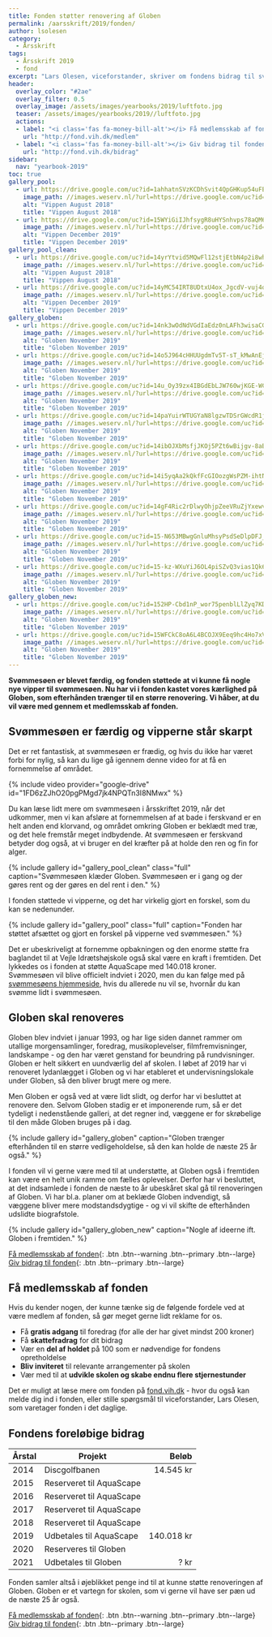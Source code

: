 ```yaml
---
title: Fonden støtter renovering af Globen
permalink: /aarsskrift/2019/fonden/
author: lsolesen
category:
  - Årsskrift
tags:
  - Årsskrift 2019
  - fond
excerpt: "Lars Olesen, viceforstander, skriver om fondens bidrag til svømmesøen for 2019 og fremtidige planer om at støtte Globens renovering."
header:
  overlay_color: "#2ae"
  overlay_filter: 0.5
  overlay_image: /assets/images/yearbooks/2019/luftfoto.jpg
  teaser: /assets/images/yearbooks/2019//luftfoto.jpg
  actions:
  - label: "<i class='fas fa-money-bill-alt'></i> Få medlemsskab af fonden"
    url: "http://fond.vih.dk/medlem"
  - label: "<i class='fas fa-money-bill-alt'></i> Giv bidrag til fonden"
    url: "http://fond.vih.dk/bidrag"
sidebar:
  nav: "yearbook-2019"
toc: true
gallery_pool:
  - url: https://drive.google.com/uc?id=1ahhatnSVzKCDhSvit4QpGHKup54uFES5
    image_path: //images.weserv.nl/?url=https://drive.google.com/uc?id=1ahhatnSVzKCDhSvit4QpGHKup54uFES5&w=400
    alt: "Vippen August 2018"
    title: "Vippen August 2018"
  - url: https://drive.google.com/uc?id=15WYiGiIJhfsygR8uHYSnhvps78aQM69E
    image_path: //images.weserv.nl/?url=https://drive.google.com/uc?id=15WYiGiIJhfsygR8uHYSnhvps78aQM69E&w=400
    alt: "Vippen December 2019"
    title: "Vippen December 2019"
gallery_pool_clean:
  - url: https://drive.google.com/uc?id=14yrYtvid5MQwFl12stjEtbN4p2i8whkF
    image_path: //images.weserv.nl/?url=https://drive.google.com/uc?id=14yrYtvid5MQwFl12stjEtbN4p2i8whkF&w=400
    alt: "Vippen August 2018"
    title: "Vippen August 2018"
  - url: https://drive.google.com/uc?id=14yMC54IRT8UDtxU4ox_JgcdV-vuj4o9-
    image_path: //images.weserv.nl/?url=https://drive.google.com/uc?id=14yMC54IRT8UDtxU4ox_JgcdV-vuj4o9-&w=400
    alt: "Vippen December 2019"
    title: "Vippen December 2019"
gallery_globen:
  - url: https://drive.google.com/uc?id=14nk3wOdNdVGdIaEdz0nLAFh3wisaCG4q
    image_path: //images.weserv.nl/?url=https://drive.google.com/uc?id=14nk3wOdNdVGdIaEdz0nLAFh3wisaCG4q&w=400
    alt: "Globen November 2019"
    title: "Globen November 2019"
  - url: https://drive.google.com/uc?id=14o5J964cHHUUgdmTv5T-sT_kMwAnEjxa
    image_path: //images.weserv.nl/?url=https://drive.google.com/uc?id=14o5J964cHHUUgdmTv5T-sT_kMwAnEjxa&w=400
    alt: "Globen November 2019"
    title: "Globen November 2019"
  - url: https://drive.google.com/uc?id=14u_Oy39zx4IBGdEbLJW760wjKGE-WC4Q
    image_path: //images.weserv.nl/?url=https://drive.google.com/uc?id=14u_Oy39zx4IBGdEbLJW760wjKGE-WC4Q&w=400
    alt: "Globen November 2019"
    title: "Globen November 2019"
  - url: https://drive.google.com/uc?id=14paYuirWTUGYaN8lgzwTDSrGWcdR1j2w
    image_path: //images.weserv.nl/?url=https://drive.google.com/uc?id=14paYuirWTUGYaN8lgzwTDSrGWcdR1j2w&w=400
    alt: "Globen November 2019"
    title: "Globen November 2019"
  - url: https://drive.google.com/uc?id=14ibOJXbMsfjJKOj5PZt6wBijgv-8aBqQ
    image_path: //images.weserv.nl/?url=https://drive.google.com/uc?id=14ibOJXbMsfjJKOj5PZt6wBijgv-8aBqQ&w=400
    alt: "Globen November 2019"
    title: "Globen November 2019"
  - url: https://drive.google.com/uc?id=14i5yqAa2kQkfFcGIOozgWsPZM-ihtNnY
    image_path: //images.weserv.nl/?url=https://drive.google.com/uc?id=14i5yqAa2kQkfFcGIOozgWsPZM-ihtNnY&w=400
    alt: "Globen November 2019"
    title: "Globen November 2019"
  - url: https://drive.google.com/uc?id=14gF4Ric2rDlwyOhjpZeeVRuZjYxewv8p
    image_path: //images.weserv.nl/?url=https://drive.google.com/uc?id=14gF4Ric2rDlwyOhjpZeeVRuZjYxewv8p&w=400
    alt: "Globen November 2019"
    title: "Globen November 2019"
  - url: https://drive.google.com/uc?id=15-N653MBwgGnluMhsyPsdSeDlpDFJ_s1
    image_path: //images.weserv.nl/?url=https://drive.google.com/uc?id=15-N653MBwgGnluMhsyPsdSeDlpDFJ_s1&w=400
    alt: "Globen November 2019"
    title: "Globen November 2019"
  - url: https://drive.google.com/uc?id=15-kz-WXuYiJ6OL4piSZvQ3vias1Qk6VF
    image_path: //images.weserv.nl/?url=https://drive.google.com/uc?id=15-kz-WXuYiJ6OL4piSZvQ3vias1Qk6VF&w=400
    alt: "Globen November 2019"
    title: "Globen November 2019"
gallery_globen_new:
  - url: https://drive.google.com/uc?id=152HP-Cbd1nP_wor75penblLlZyq7KD-X
    image_path: //images.weserv.nl/?url=https://drive.google.com/uc?id=152HP-Cbd1nP_wor75penblLlZyq7KD-X&w=400
    alt: "Globen November 2019"
    title: "Globen November 2019"
  - url: https://drive.google.com/uc?id=15WFCkC8oA6L4BCOJX9Eeq9hc4Ho7xVU-
    image_path: //images.weserv.nl/?url=https://drive.google.com/uc?id=15WFCkC8oA6L4BCOJX9Eeq9hc4Ho7xVU-&w=400
    alt: "Globen November 2019"
    title: "Globen November 2019"
---
```


**Svømmesøen er blevet færdig, og fonden støttede at vi kunne få nogle nye vipper til svømmesøen. Nu har vi i fonden kastet vores kærlighed på Globen, som efterhånden trænger til en større renovering. Vi håber, at du vil være med gennem et medlemsskab af fonden.**

## Svømmesøen er færdig og vipperne står skarpt

Det er ret fantastisk, at svømmesøen er frædig, og hvis du ikke har været forbi for nylig, så kan du lige gå igennem denne video for at få en fornemmelse af området.

{% include video provider="google-drive" id="1FD6zZJhO20pgPMgd7jk4NPQTn3I8NMwx" %}

Du kan læse lidt mere om svømmesøen i årsskriftet 2019, når det udkommer, men vi kan afsløre at fornemmelsen af at bade i ferskvand er en helt anden end klorvand, og området omkring Globen er beklædt med træ, og det hele fremstår meget indbydende. At svømmesøen er ferskvand betyder dog også, at vi bruger en del kræfter på at holde den ren og fin for alger.

{% include gallery id="gallery_pool_clean" class="full" caption="Svømmesøen klæder Globen. Svømmesøen er i gang og der gøres rent og der gøres en del rent i den." %}

I fonden støttede vi vipperne, og det har virkelig gjort en forskel, som du kan se nedenunder.

{% include gallery id="gallery_pool" class="full" caption="Fonden har støttet afsættet og gjort en forskel på vipperne ved svømmesøen." %}

Det er ubeskriveligt at fornemme opbakningen og den enorme støtte fra baglandet til at Vejle Idrætshøjskole også skal være en kraft i fremtiden. Det lykkedes os i fonden at støtte AquaScape med 140.018 kroner. Svømmesøen vil blive officielt indviet i 2020, men du kan følge med på [svømmesøens hjemmeside](https://www.vih.dk/sv%C3%B8mmes%C3%B8), hvis du allerede nu vil se, hvornår du kan svømme lidt i svømmesøen.

## Globen skal renoveres

Globen blev indviet i januar 1993, og har lige siden dannet rammer om utallige morgensamlinger, foredrag, musikoplevelser, filmfremvisninger, landskampe - og den har været genstand for beundring på rundvisninger. Globen er helt sikkert en uundværlig del af skolen. I løbet af 2019 har vi renoveret lydanlægget i Globen og vi har etableret et undervisningslokale under Globen, så den bliver brugt mere og mere.

Men Globen er også ved at være lidt slidt, og derfor har vi besluttet at renovere den. Selvom Globen stadig er et imponerende rum, så er det tydeligt i nedenstående galleri, at det regner ind, væggene er for skrøbelige til den måde Globen bruges på i dag.

{% include gallery id="gallery_globen" caption="Globen trænger efterhånden til en større vedligeholdelse, så den kan holde de næste 25 år også." %}

I fonden vil vi gerne være med til at understøtte, at Globen også i fremtiden kan være en helt unik ramme om fælles oplevelser. Derfor har vi besluttet, at det indsamlede i fonden de næste to år ubeskåret skal gå til renoveringen af Globen. Vi har bl.a. planer om at beklæde Globen indvendigt, så væggene bliver mere modstandsdygtige - og vi vil skifte de efterhånden udslidte biografstole.

{% include gallery id="gallery_globen_new" caption="Nogle af ideerne ift. Globen i fremtiden." %}

[<i class='fas fa-money-bill-alt'></i> Få medlemsskab af fonden](http://fond.vih.dk/medlem){: .btn .btn--warning .btn--primary .btn--large} [<i class='fas fa-money-bill-alt'></i> Giv bidrag til fonden](http://fond.vih.dk/bidrag){: .btn .btn--primary .btn--large}

## Få medlemsskab af fonden

Hvis du kender nogen, der kunne tænke sig de følgende fordele ved at være medlem af fonden, så gør meget gerne lidt reklame for os.

- Få **gratis adgang** til foredrag (for alle der har givet mindst 200 kroner)
- Få **skattefradrag** for dit bidrag
- Vær en **del af holdet** på 100 som er nødvendige for fondens opretholdelse
- **Bliv inviteret** til relevante arrangementer på skolen
- Vær med til at **udvikle skolen og skabe endnu flere stjernestunder**

Det er muligt at læse mere om fonden på [fond.vih.dk](http://fond.vih.dk) - hvor du også kan melde dig ind i fonden, eller stille spørgsmål til viceforstander, Lars Olesen, som varetager fonden i det daglige.

## Fondens foreløbige bidrag

| Årstal | Projekt                        | Beløb      |
|--------|--------------------------------|-----------:|
| 2014   | Discgolfbanen                  | 14.545 kr  |
| 2015   | Reserveret til AquaScape       |            |
| 2016   | Reserveret til AquaScape       |            |
| 2017   | Reserveret til AquaScape       |            |
| 2018   | Reserveret til AquaScape       |            |
| 2019   | Udbetales til AquaScape        | 140.018 kr |
| 2020   | Reserveres til Globen          |            |
| 2021   | Udbetales til Globen           | ? kr       |

Fonden samler altså i øjeblikket penge ind til at kunne støtte renoveringen af Globen. Globen er et vartegn for skolen, som vi gerne vil have ser pæn ud de næste 25 år også.

[<i class='fas fa-money-bill-alt'></i> Få medlemsskab af fonden](http://fond.vih.dk){: .btn .btn--warning .btn--primary .btn--large} [<i class='fas fa-money-bill-alt'></i> Giv bidrag til fonden](http://fond.vih.dk/bidrag){: .btn .btn--primary .btn--large}
